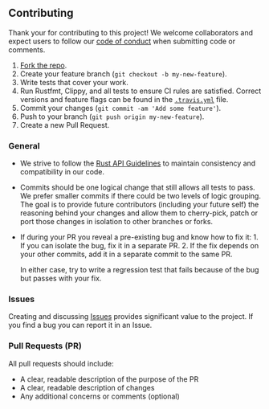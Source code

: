 ## Contributing

Thank your for contributing to this project! We welcome collaborators and
expect users to follow our [code of conduct](CODE_OF_CONDUCT.md) when
submitting code or comments.

1. [Fork the repo](https://github.com/matter-labs/threshold_crypto/fork).
2. Create your feature branch (`git checkout -b my-new-feature`).
3. Write tests that cover your work.
4. Run Rustfmt, Clippy, and all tests to ensure CI rules are satisfied.
   Correct versions and feature flags can be found in the
   [`.travis.yml`](.travis.yml)
   file.
5. Commit your changes (`git commit -am 'Add some feature'`).
6. Push to your branch (`git push origin my-new-feature`).
7. Create a new Pull Request.

### General

* We strive to follow the [Rust API
  Guidelines](https://rust-lang-nursery.github.io/api-guidelines/about.html)
  to maintain consistency and compatibility in our code.
* Commits should be one logical change that still allows all tests to pass.
  We prefer smaller commits if there could be two levels of logic grouping.
  The goal is to provide future contributors (including your future self) the
  reasoning behind your changes and allow them to cherry-pick, patch or port
  those changes in isolation to other branches or forks.
* If during your PR you reveal a pre-existing bug and know how to fix it: 1.
  If you can isolate the bug, fix it in a separate PR. 2. If the fix depends
  on your other commits, add it in a separate commit to the same PR.

    In either case, try to write a regression test that fails because of the
    bug but passes with your fix.

### Issues

Creating and discussing [Issues](https://github.com/matter-labs/threshold_crypto/issues)
provides significant value to the project. If you find a bug you can report it
in an Issue.

### Pull Requests (PR)

All pull requests should include:

* A clear, readable description of the purpose of the PR
* A clear, readable description of changes
* Any additional concerns or comments (optional)